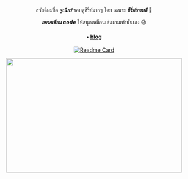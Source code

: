 <div align="center">
  <p>สวัสดีผมชื่อ <i><b>จูเนียร์</b></i> ชอบดูซีรี่ย์มากๆ โดย เฉพาะ <i><b>ซีรี่ย์เกาหลี</b></i> 👋</p>
  
  <p><i><b>อยากเขียน code</b></i> ให้สนุกเหมือนเล่นเกมเท่านั้นเอง 😃</p>

  <h4>• <a href="https://www.jungai.me">blog</a></h4>
  
  [![Readme Card](https://github-readme-stats.vercel.app/api/pin/?username=jungai&repo=dotfiles)](https://github.com/jungai/dotfiles)

  <p>
    <img width="460" height="300" src="https://media.giphy.com/media/l2YWwfj7ACJkdHJxm/giphy.gif">
  </p>
  

</div>
